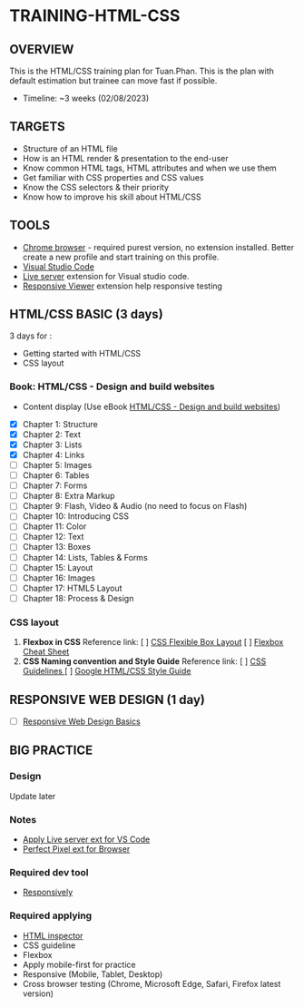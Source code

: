 # TRAINING-HTML-CSS

## OVERVIEW
This is the HTML/CSS training plan for Tuan.Phan. This is the plan with default estimation but trainee can move fast if possible.
- Timeline: ~3 weeks (02/08/2023)

## TARGETS
- Structure of an HTML file
- How is an HTML render & presentation to the end-user
- Know common HTML tags, HTML attributes and when we use them
- Get familiar with CSS properties and CSS values
- Know the CSS selectors & their priority
- Know how to improve his skill about HTML/CSS
## TOOLS
- [Chrome browser](https://www.google.com/chrome/) - required purest version, no extension installed. Better create a new profile and start training on this profile.
- [Visual Studio Code](https://code.visualstudio.com/)
- [Live server](https://marketplace.visualstudio.com/items?itemName=ritwickdey.LiveServer) extension for Visual studio code.
- [Responsive Viewer](https://chrome.google.com/webstore/detail/responsive-viewer/inmopeiepgfljkpkidclfgbgbmfcennb?hl=en) extension help responsive testing

## HTML/CSS BASIC (3 days)

3 days for :
- Getting started with HTML/CSS
- CSS layout
### Book: HTML/CSS - Design and build websites
- Content display (Use eBook [HTML/CSS - Design and build websites](https://drive.google.com/open?id=0B8qLV3MMnCELODc3Y2tWRnZlTlU))
- [x] Chapter 1: Structure
- [x] Chapter 2: Text
- [x] Chapter 3: Lists
- [x] Chapter 4: Links
- [ ] Chapter 5: Images
- [ ] Chapter 6: Tables
- [ ] Chapter 7: Forms
- [ ] Chapter 8: Extra Markup
- [ ] Chapter 9: Flash, Video & Audio (no need to focus on Flash)
- [ ] Chapter 10: Introducing CSS
- [ ] Chapter 11: Color
- [ ] Chapter 12: Text
- [ ] Chapter 13: Boxes
- [ ] Chapter 14: Lists, Tables & Forms
- [ ] Chapter 15: Layout
- [ ] Chapter 16: Images
- [ ] Chapter 17: HTML5 Layout
- [ ] Chapter 18: Process & Design

### CSS layout
1. **Flexbox in CSS**
    Reference link:
        [ ] [CSS Flexible Box Layout](https://drafts.csswg.org/css-flexbox/)
        [ ] [Flexbox Cheat Sheet](https://www.sketchingwithcss.com/samplechapter/cheatsheet.html)
2. **CSS Naming convention and Style Guide**
    Reference link:
        [ ] [CSS Guidelines ](http://cssguidelin.es/)
        [ ] [Google HTML/CSS Style Guide](https://google.github.io/styleguide/htmlcssguide.html)

## RESPONSIVE WEB DESIGN (1 day)
- [ ] [Responsive Web Design Basics](https://developers.google.com/web/fundamentals/design-and-ux/responsive)

## BIG PRACTICE
### Design
Update later
### Notes
- [Apply Live server ext for VS Code](https://marketplace.visualstudio.com/items?itemName=ritwickdey.LiveServer)
- [Perfect Pixel ext for Browser](https://chrome.google.com/webstore/detail/perfectpixel-by-welldonec/dkaagdgjmgdmbnecmcefdhjekcoceebi?hl=en)
### Required dev tool
- [Responsively](https://responsively.app/download/)
### Required applying
- [HTML inspector](https://github.com/philipwalton/html-inspector)
- CSS guideline
- Flexbox
- Apply mobile-first for practice
- Responsive (Mobile, Tablet, Desktop)
- Cross browser testing (Chrome, Microsoft Edge, Safari, Firefox latest version)
